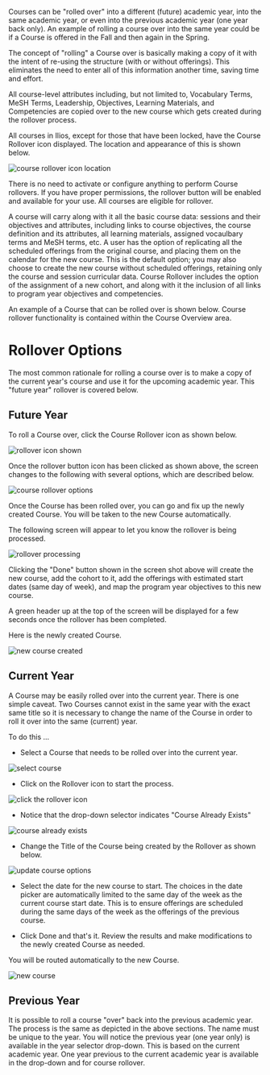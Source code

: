 Courses can be "rolled over" into a different (future) academic year, into the same academic year, or even into the previous academic year (one year back only). An example of rolling a course over into the same year could be if a Course is offered in the Fall and then again in the Spring.

The concept of "rolling" a Course over is basically making a copy of it with the intent of re-using the structure (with or without offerings). This eliminates the need to enter all of this information another time, saving time and effort.

All course-level attributes including, but not limited to, Vocabulary Terms, MeSH Terms, Leadership, Objectives, Learning Materials, and Competencies are copied over to the new course which gets created during the rollover process.

All courses in Ilios, except for those that have been locked, have the Course Rollover icon displayed. The location and appearance of this is shown below.

![course rollover icon location](../../images/course_rollover/course_rollover_button.png)

There is no need to activate or configure anything to perform Course rollovers. If you have proper permissions, the rollover button will be enabled and available for your use. All courses are eligible for rollover. 

A course will carry along with it all the basic course data: sessions and their objectives and attributes, including links to course objectives, the course definition and its attributes, all learning materials, assigned vocaulbary terms and MeSH terms, etc. A user has the option of replicating all the scheduled offerings from the original course, and placing them on the calendar for the new course. This is the default option; you may also choose to create the new course without scheduled offerings, retaining only the course and session curricular data. Course Rollover includes the option of the assignment of a new cohort, and along with it the inclusion of all links to program year objectives and competencies. 

An example of a Course that can be rolled over is shown below. Course rollover functionality is contained within the Course Overview area.

# Rollover Options

The most common rationale for rolling a course over is to make a copy of the current year's course and use it for the upcoming academic year. This "future year" rollover is covered below.

## Future Year

To roll a Course over, click the Course Rollover icon as shown below.

![rollover icon shown](../../images/course_rollover/rollover_icon_shown.png)

Once the rollover button icon has been clicked as shown above, the screen changes to the following with several options, which are described below.

![course rollover options](../../images/course_rollover/course_rollover_options.png)

Once the Course has been rolled over, you can go and fix up the newly created Course. You will be taken to the new Course automatically. 

The following screen will appear to let you know the rollover is being processed. 

![rollover processing](../../images/course_rollover/rollover_processing.png)

Clicking the "Done" button shown in the screen shot above will create the new course, add the cohort to it, add the offerings with estimated start dates (same day of week), and map the program year objectives to this new course.

A green header up at the top of the screen will be displayed for a few seconds once the rollover has been completed. 

Here is the newly created Course.

![new course created](../../images/course_rollover/new_course_created.png)

## Current Year

A Course may be easily rolled over into the current year. There is one simple caveat. Two Courses cannot exist in the same year with the exact same title so it is necessary to change the name of the Course in order to roll it over into the same (current) year.

To do this ...

* Select a Course that needs to be rolled over into the current year.

![select course](../../images/course_rollover/select_course.png)

* Click on the Rollover icon to start the process.

![click the rollover icon](../../images/course_rollover/click_rollover_button.png)

* Notice that the drop-down selector indicates "Course Already Exists"

![course already exists](../../images/course_rollover/course_already_exists.png)

* Change the Title of the Course being created by the Rollover as shown below.

![update course options](../../images/course_rollover/update_course_options.png)

* Select the date for the new course to start.  The choices in the date picker are automatically limited to the same day of the week as the current course start date.  This is to ensure offerings are scheduled during the same days of the week as the offerings of the previous course.

* Click Done and that's it.  Review the results and make modifications to the newly created Course as needed.

You will be routed automatically to the new Course.

![new course](../../images/course_rollover/new_course.png)

## Previous Year

It is possible to roll a course "over" back into the previous academic year. The process is the same as depicted in the above sections. The name must be unique to the year. You will notice the previous year (one year only) is available in the year selector drop-down. This is based on the current academic year. One year previous to the current academic year is available in the drop-down and for course rollover.

